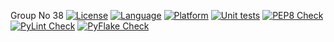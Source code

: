 Group No 38
[![License](https://img.shields.io/badge/License-Apache_2.0-blue.svg)](https://opensource.org/licenses/Apache-2.0)
[![Language](https://img.shields.io/badge/Python-FFD43B?style=for-the-badge&logo=python&logoColor=blue)](https://www.python.org/)
[![Platform](https://img.shields.io/badge/Linux-FCC624?style=for-the-badge&logo=linux&logoColor=black)](https://www.linux.org/)
[![Unit tests](https://github.com/GradHackersGuild/se-homework-2/actions/workflows/unit-test-cases.yml/badge.svg)](https://github.com/GradHackersGuild/se-homework-2/actions/workflows/unit-test-cases.yml)
[![PEP8 Check](https://github.com/GradHackersGuild/se-homework-2/actions/workflows/autopep.yml/badge.svg)](https://github.com/GradHackersGuild/se-homework-2/actions/workflows/autopep.yml)
[![PyLint Check](https://github.com/GradHackersGuild/se-homework-2/actions/workflows/pylint.yml/badge.svg)](https://github.com/GradHackersGuild/se-homework-2/actions/workflows/pylint.yml)
[![PyFlake Check](https://github.com/GradHackersGuild/se-homework-2/actions/workflows/pyflake.yml/badge.svg)](https://github.com/GradHackersGuild/se-homework-2/actions/workflows/pyflake.yml)
